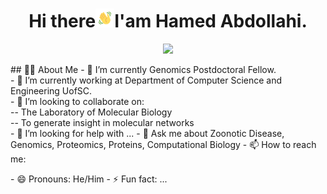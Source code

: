 <h1 align="center">Hi there<img src="wave.gif" width="30px">I'am Hamed Abdollahi.</h1>
<p align="center"><a href="#"><img width="60%" height="auto" src="EF-G,_mRNA,_and_tRNAs_in_POST_state_PDB_4W29.gif" height="175px"/></a>
</p>
## 🙋‍♂️ About Me
- 🔭 I’m currently Genomics Postdoctoral Fellow.<br>
- 🌱 I’m currently working at Department of Computer Science and Engineering UofSC.<br>
- 👯 I’m looking to collaborate on:<br> 
-- The Laboratory of Molecular Biology<br>
-- To generate insight in molecular networks<br>
- 🤔 I’m looking for help with ...
- 💬 Ask me about Zoonotic Disease, Genomics, Proteomics, Proteins, Computational Biology 
- 📫 How to reach me: <p><mailto:ha25@mailbox.sc.edu></p>
- 😄 Pronouns: He/Him
- ⚡ Fun fact: ...

